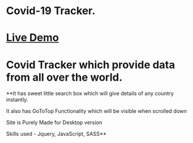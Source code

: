 # Covid-19 Tracker.

# [Live Demo](https://covid-19-tracker-ab659.web.app/ "Covid-19 Tracker")

# Covid Tracker which provide data from all over the world.

**It has sweet little search box which will give details of any country instantly. 

It also has GoToTop Functionality which will be visible when scrolled down

Site is Purely Made for Desktop version

Skills used - Jquery, JavaScript, SASS**

